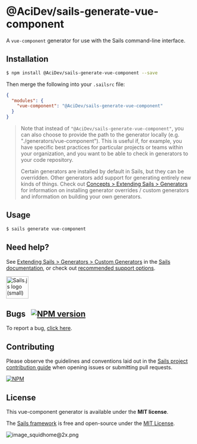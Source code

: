 # @AciDev/sails-generate-vue-component

A `vue-component` generator for use with the Sails command-line interface.


## Installation

```sh
$ npm install @AciDev/sails-generate-vue-component --save
```

Then merge the following into your `.sailsrc` file:

```json
{
  "modules": {
    "vue-component": "@AciDev/sails-generate-vue-component"
  }
}
```

> Note that instead of `"@AciDev/sails-generate-vue-component"`, you can also choose to provide the path to the generator locally (e.g. "./generators/vue-component").
> This is useful if, for example, you have specific best practices for particular projects or teams within your organization, and you want to be able to check in generators to your code repository.
>
> Certain generators are installed by default in Sails, but they can be overridden.  Other generators add support for generating entirely new kinds of things.
> Check out [Concepts > Extending Sails > Generators](https://sailsjs.com/docs/concepts/extending-sails/generators) for information on installing generator overrides / custom generators and information on building your own generators.



## Usage

```bash
$ sails generate vue-component 
```


## Need help?

See [Extending Sails > Generators > Custom Generators](https://sailsjs.com/docs/concepts/extending-sails/generators/custom-generators) in the [Sails documentation](https://sailsjs.com/documentation), or check out [recommended support options](https://sailsjs.com/support).

<a href="https://sailsjs.com" target="_blank" title="Node.js framework for building realtime APIs."><img src="https://github-camo.global.ssl.fastly.net/9e49073459ed4e0e2687b80eaf515d87b0da4a6b/687474703a2f2f62616c64657264617368792e6769746875622e696f2f7361696c732f696d616765732f6c6f676f2e706e67" width=60 alt="Sails.js logo (small)"/></a>


## Bugs &nbsp; [![NPM version](https://badge.fury.io/js/@AciDev/sails-generate-vue-component.svg)](http://npmjs.com/package/@AciDev/sails-generate-vue-component)

To report a bug, [click here](https://sailsjs.com/bugs).


## Contributing

Please observe the guidelines and conventions laid out in the [Sails project contribution guide](https://sailsjs.com/documentation/contributing) when opening issues or submitting pull requests.

[![NPM](https://nodei.co/npm/@AciDev/sails-generate-vue-component.png?downloads=true)](http://npmjs.com/package/@AciDev/sails-generate-vue-component)



## License

This vue-component generator is available under the **MIT license**.

The [Sails framework](https://sailsjs.com) is free and open-source under the [MIT License](https://sailsjs.com/license).


![image_squidhome@2x.png](http://i.imgur.com/RIvu9.png)
